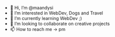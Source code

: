 - 👋 Hi, I’m @maandysi
- 👀 I’m interested in WebDev, Dogs and Travel
- 🌱 I’m currently learning WebDev ;)
- 💞️ I’m looking to collaborate on creative projects
- 📫 How to reach me -> pm

<!---
maandysi/maandysi is a ✨ special ✨ repository because its `README.md` (this file) appears on your GitHub profile.
You can click the Preview link to take a look at your changes.
--->
